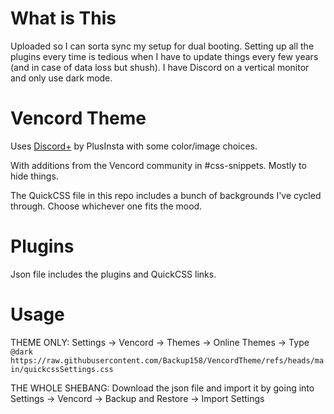 # What is This
Uploaded so I can sorta sync my setup for dual booting. Setting up all the plugins every time is tedious when I have to update things every few years (and in case of data loss but shush). I have Discord on a vertical monitor and only use dark mode.

# Vencord Theme
Uses [Discord+](https://plusinsta.github.io/discord-plus/) by PlusInsta with some color/image choices.

With additions from the Vencord community in #css-snippets. Mostly to hide things. 

The QuickCSS file in this repo includes a bunch of backgrounds I've cycled through. Choose whichever one fits the mood.

# Plugins

Json file includes the plugins and QuickCSS links.

# Usage
THEME ONLY: Settings -> Vencord -> Themes -> Online Themes -> Type `@dark https://raw.githubusercontent.com/Backup158/VencordTheme/refs/heads/main/quickcssSettings.css`

THE WHOLE SHEBANG: Download the json file and import it by going into Settings -> Vencord -> Backup and Restore -> Import Settings

